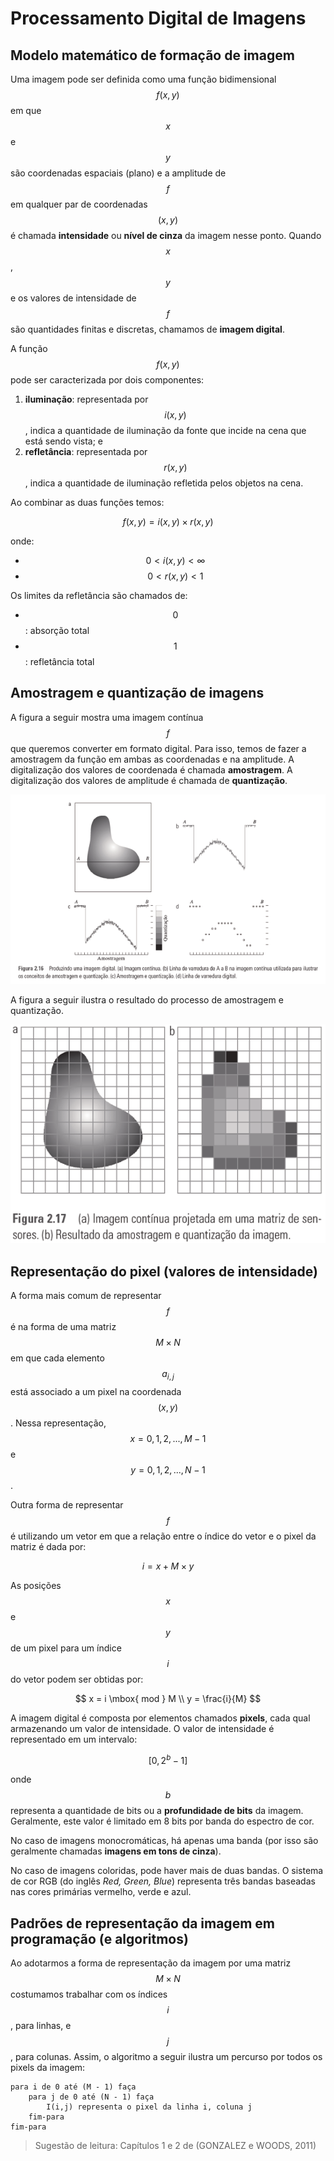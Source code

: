 # Processamento Digital de Imagens

## Modelo matemático de formação de imagem

Uma imagem pode ser definida como uma função bidimensional $$f(x,y)$$ em que $$x$$ e $$y$$ são coordenadas espaciais \(plano\) e a amplitude de $$f$$ em qualquer par de coordenadas $$(x,y)$$ é chamada **intensidade** ou **nível de cinza** da imagem nesse ponto. Quando $$x$$, $$y$$ e os valores de intensidade de $$f$$ são quantidades finitas e discretas, chamamos de **imagem digital**.

A função $$f(x,y)$$ pode ser caracterizada por dois componentes:  
1. **iluminação**: representada por $$i(x,y)$$, indica a quantidade de iluminação da fonte que incide na cena que está sendo vista; e  
2. **refletância**: representada por $$r(x,y)$$, indica a quantidade de iluminação refletida pelos objetos na cena.

Ao combinar as duas funções temos:


$$
f(x,y) = i(x,y) \times r(x,y)
$$


onde:

* $$0 \lt i(x,y) \lt \infty$$
* $$0 \lt r(x,y) \lt 1$$

Os limites da refletância são chamados de:

* $$0$$: absorção total
* $$1$$: refletância total 


## Amostragem e quantização de imagens

A figura a seguir mostra uma imagem contínua $$f$$ que queremos converter em formato digital. Para isso, temos de fazer a amostragem da função em ambas as coordenadas e na amplitude. A digitalização dos valores de coordenada é chamada **amostragem**. A  digitalização dos valores de amplitude é chamada de **quantização**.

![](/assets/produzindo-imagem-digital.png)

A figura a seguir ilustra o resultado do processo de amostragem e quantização.

![](/assets/resultado-amostragem-quantizacao.png)

## Representação do pixel \(valores de intensidade\)

A forma mais comum de representar $$f$$ é na forma de uma matriz $$M \times N$$ em que cada elemento $$a_{i,j}$$ está associado a um pixel na coordenada $$(x,y)$$. Nessa representação, $$x = 0, 1, 2, ..., M - 1$$ e $$y = 0, 1, 2, ..., N - 1$$.

Outra forma de representar $$f$$ é utilizando um vetor em que a relação entre o índice do vetor e o pixel da matriz é dada por:


$$
i = x + M \times y
$$


As posições $$x$$ e $$y$$ de um pixel para um índice $$i$$ do vetor podem ser obtidas por:


$$
x = i \mbox{ mod } M \\
y = \frac{i}{M}
$$

A imagem digital é composta por elementos chamados **pixels**, cada qual armazenando um valor de intensidade. O valor de intensidade é representado em um intervalo:


$$
[0, 2^b - 1]
$$


onde $$b$$ representa a quantidade de bits ou a **profundidade de bits** da imagem. Geralmente, este valor é limitado em 8 bits por banda do espectro de cor. 

No caso de imagens monocromáticas, há apenas uma banda \(por isso são geralmente chamadas **imagens em tons de cinza**\). 

No caso de imagens coloridas, pode haver mais de duas bandas. O sistema de cor RGB \(do inglês _Red, Green, Blue_\) representa três bandas baseadas nas cores primárias vermelho, verde e azul.

## Padrões de representação da imagem em programação (e algoritmos)

Ao adotarmos a forma de representação da imagem por uma matriz $$M \times N$$ costumamos trabalhar com os índices $$i$$, para linhas, e $$j$$, para colunas. Assim, o algoritmo a seguir ilustra um percurso por todos os pixels da imagem:

```
para i de 0 até (M - 1) faça
    para j de 0 até (N - 1) faça
        I(i,j) representa o pixel da linha i, coluna j
    fim-para
fim-para
```


> Sugestão de leitura: Capítulos 1 e 2 de \(GONZALEZ e WOODS, 2011\)



